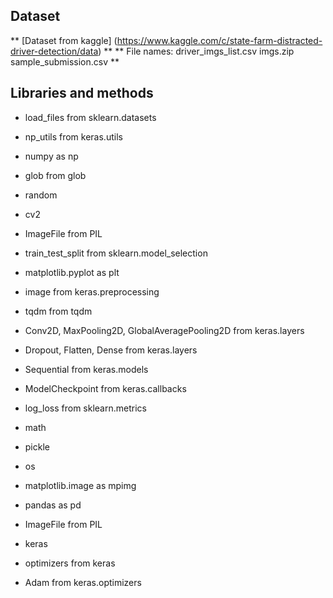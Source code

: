 ## Dataset
** [Dataset from kaggle] (https://www.kaggle.com/c/state-farm-distracted-driver-detection/data) **
** File names: driver_imgs_list.csv imgs.zip sample_submission.csv **

## Libraries and methods
- load_files from sklearn.datasets 
- np_utils from keras.utils 
- numpy as np
- glob from glob
- random
- cv2
- ImageFile from PIL                              
- train_test_split from sklearn.model_selection  
- matplotlib.pyplot as plt  

- image from keras.preprocessing                
- tqdm from tqdm  
- Conv2D, MaxPooling2D, GlobalAveragePooling2D from keras.layers 
- Dropout, Flatten, Dense from keras.layers
- Sequential from keras.models
- ModelCheckpoint from keras.callbacks 
- log_loss from sklearn.metrics 
- math
- pickle
- os
- matplotlib.image as mpimg
- pandas as pd 
- ImageFile from PIL     
- keras
- optimizers from keras
- Adam from keras.optimizers  
